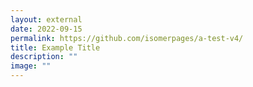 ```yaml
---
layout: external
date: 2022-09-15
permalink: https://github.com/isomerpages/a-test-v4/
title: Example Title
description: ""
image: ""
---
```

